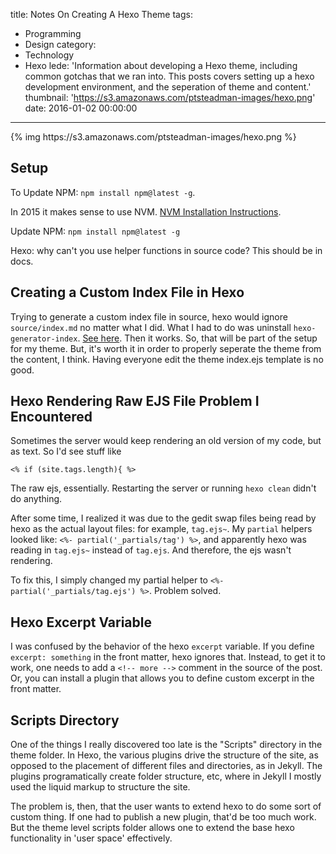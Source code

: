 title: Notes On Creating A Hexo Theme
tags:
  - Programming
  - Design
category:
  - Technology
  - Hexo
lede: 'Information about developing a Hexo theme, including common gotchas that we ran into.  This posts covers setting up a hexo development environment, and the seperation of theme and content.'
thumbnail: 'https://s3.amazonaws.com/ptsteadman-images/hexo.png'
date: 2016-01-02 00:00:00
---

<div class="image-strip">
{% img https://s3.amazonaws.com/ptsteadman-images/hexo.png  %}
</div>

## Setup

To Update NPM: `npm install npm@latest -g`.

In 2015 it makes sense to use NVM.  [NVM Installation
Instructions](http://linoxide.com/ubuntu-how-to/install-node-js-ubuntu).

Update NPM: `npm install npm@latest -g`

Hexo: why can't you use helper functions in source code? 
This should be in docs.

## Creating a Custom Index File in Hexo

Trying to generate a custom index file in source, hexo would ignore
`source/index.md` no matter what I did.  What I had to do was uninstall
`hexo-generator-index`.  [See
here](https://github.com/hexojs/hexo/issues/1077).  Then it works.  So, that
will be part of the setup for my theme.  But, it's worth it in order to properly
seperate the theme from the content, I think.  Having everyone edit the theme
index.ejs template is no good.

## Hexo Rendering Raw EJS File Problem I Encountered

Sometimes the server would keep rendering an old version of my code, but as
text.  So I'd see stuff like

	<% if (site.tags.length){ %>

The raw ejs, essentially.  Restarting the server or running `hexo clean` didn't
do anything.

After some time, I realized it was due to the gedit swap files being read by
hexo as the actual layout files: for example, `tag.ejs~`.  My `partial` helpers
looked like: `<%- partial('_partials/tag') %>`, and apparently hexo was reading
in `tag.ejs~` instead of `tag.ejs`.  And therefore, the ejs wasn't rendering.

To fix this, I simply changed my partial helper to `<%-
partial('_partials/tag.ejs') %>`.  Problem solved.

## Hexo Excerpt Variable

I was confused by the behavior of the hexo `excerpt` variable.  If you define
`excerpt: something` in the front matter, hexo ignores that.  Instead, to get it
to work, one needs to add a `<!-- more -->` comment in the source of the post.
Or, you can install a plugin that allows you to define custom excerpt in the
front matter.

## Scripts Directory

One of the things I really discovered too late is the "Scripts" directory in the
theme folder.  In Hexo, the various plugins drive the structure of the site, as
opposed to the placement of different files and directories, as in Jekyll.  The
plugins programatically create folder structure, etc, where in Jekyll I mostly
used the liquid markup to structure the site.  

The problem is, then, that the user wants to extend hexo to do some sort of
custom thing.  If one had to publish a new plugin, that'd be too much work.  But
the theme level scripts folder allows one to extend the base hexo functionality
in 'user space' effectively.
